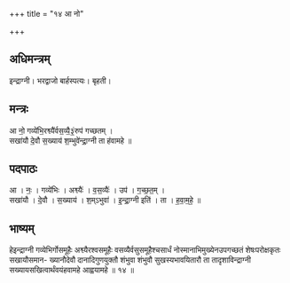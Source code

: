 +++
title = "१४ आ नो"

+++
## अधिमन्त्रम्
इन्द्राग्नी। भरद्वाजो बार्हस्पत्यः। बृहती।

## मन्त्रः
आ नो॒ गव्ये॑भि॒रश्व्यै॑र्वस॒व्यै॒३॒॑रुप॑ गच्छतम् ।  
सखा॑यौ दे॒वौ स॒ख्याय॑ श॒म्भुवे॑न्द्रा॒ग्नी ता ह॑वामहे ॥

## पदपाठः
आ । नः॒ । गव्ये॑भिः । अश्व्यैः॑ । व॒स॒व्यैः॑ । उप॑ । ग॒च्छ॒त॒म् ।  
सखा॑यौ । दे॒वौ । स॒ख्याय॑ । श॒म्ऽभुवा॑ । इ॒न्द्रा॒ग्नी इति॑ । ता । ह॒वा॒म॒हे॒ ॥

## भाष्यम्
हेइन्द्राग्नी गव्येभिर्गोसमूहैः अश्व्यैरश्वसमूहैः वसव्यैर्वसुसमूहैश्चसार्धं नोस्मानाभिमुख्येनउपगच्छतं शेषःपरोक्षकृतः सखायौसमान- ख्यानौदेवौ दानादिगुणयुक्तौ शंभुवा शंभुवौ सुखस्यभावयितारौ ता तादृशाविन्द्राग्नी सख्यायसखित्वार्थंवयंहवामहे आह्वयामहे ॥ १४ ॥